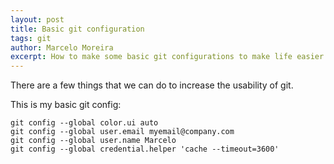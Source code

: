 ```yaml
---
layout: post
title: Basic git configuration
tags: git
author: Marcelo Moreira
excerpt: How to make some basic git configurations to make life easier...
---
```

There are a few things that we can do to increase the usability of git.

This is my basic git config:

    git config --global color.ui auto
    git config --global user.email myemail@company.com
    git config --global user.name Marcelo
    git config --global credential.helper 'cache --timeout=3600'
